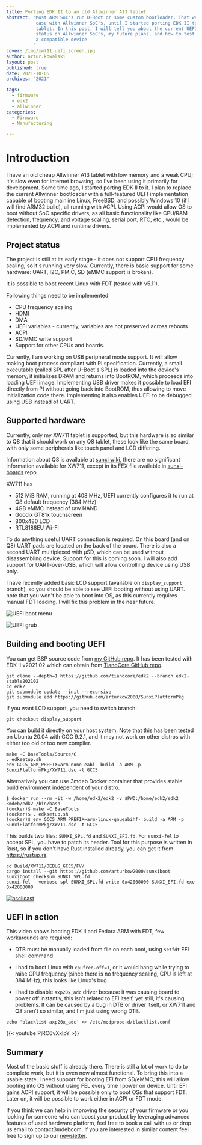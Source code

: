 ```yaml
---
title: Porting EDK II to an old Allwinner A13 tablet
abstract: "Most ARM SoC's run U-Boot or some custom bootloader. That was the
           case with Allwinner SoC's, until I started porting EDK II to my A13
           tablet. In this post, I will tell you about the current UEFI support
           status on Allwinner SoC's, my future plans, and how to test UEFI on
           a compatible device
          "
cover: /img/xw711_uefi_screen.jpg
author: artur.kowalski
layout: post
published: true
date: 2021-10-05
archives: "2021"

tags:
  - firmware
  - edk2
  - allwinner
categories:
  - Firmware
  - Manufacturing

---
```


# Introduction

I have an old cheap Allwinner A13 tablet with low memory and a weak CPU; it's
slow even for internet browsing, so I've been using it primarily for
development. Some time ago, I started porting EDK II to it. I plan to replace
the current Allwinner bootloader with a full-featured UEFI implementation
capable of booting mainline Linux, FreeBSD, and possibly Windows 10 (if I will
find ARM32 build), all running with ACPI. Using ACPI would allow OS to boot
without SoC specific drivers, as all basic functionality like CPU/RAM detection,
frequency, and voltage scaling, serial port, RTC, etc., would be implemented by
ACPI and runtime drivers.

## Project status

The project is still at its early stage - it does not support CPU frequency
scaling, so it's running very slow. Currently, there is basic support for some
hardware: UART, I2C, PMIC, SD (eMMC support is broken).

It is possible to boot recent Linux with FDT (tested with v5.11).

Following things need to be implemented

- CPU frequency scaling
- HDMI
- DMA
- UEFI variables - currently, variables are not preserved across reboots
- ACPI
- SD/MMC write support
- Support for other CPUs and boards.

Currently, I am working on USB peripheral mode support. It will allow making
boot process compliant with PI specification. Currently, a small executable
(called SPL after U-Boot's SPL) is loaded into the device's memory, it
initializes DRAM and returns into BootROM, which proceeds into loading UEFI
image. Implementing USB driver makes it possible to load EFI directly from PI
without going back into BootROM, thus allowing to move initialization code
there. Implementing it also enables UEFI to be debugged using USB instead of
UART.

## Supported hardware

Currently, only my XW711 tablet is supported, but this hardware is so similar
to Q8 that it should work on any Q8 tablet, these look like the same board, with
only some peripherals like touch panel and LCD differing.

Information about Q8 is available at [sunxi wiki](https://linux-sunxi.org/Q8),
there are no significant information available for XW711, except in its FEX file
available in [sunxi-boards](https://github.com/linux-sunxi/sunxi-boards/blob/master/sys_config/a13/szenio_1207c4.fex)
repo.

XW711 has

- 512 MiB RAM, running at 408 MHz, UEFI currently configures it to run at Q8
  default frequency (384 MHz)
- 4GB eMMC instead of raw NAND
- Goodix GT81x touchscreen
- 800x480 LCD
- RTL8188EU Wi-Fi

To do anything useful UART connection is required. On this board (and on Q8)
UART pads are located on the back of the board. There is also a second UART
multiplexed with µSD, which can be used without disassembling device. Support
for this is coming soon. I will also add support for UART-over-USB, which will
allow controlling device using USB only.

I have recently added basic LCD support (available on `display_support` branch),
so you should be able to see UEFI booting without using UART. note that you
won't be able to boot into OS, as this currently requires manual FDT loading.
I will fix this problem in the near future.

![UEFI boot menu](/img/xw711_uefi_screen.jpg)

![UEFI grub](/img/xw711_uefi_grub.jpg)

## Building and booting UEFI

You can get BSP source code from 
[my GitHub repo](https://github.com/arturkow2000/SunxiPlatformPkg). It has been
tested with EDK II v2021.02 which can obtain from
[TianoCore GitHub repo](https://github.com/tianocore/edk2/).

```
git clone --depth=1 https://github.com/tianocore/edk2 --branch edk2-stable202102
cd edk2
git submodule update --init --recursive
git submodule add https://github.com/arturkow2000/SunxiPlatformPkg
```

If you want LCD support, you need to switch branch:

```
git checkout display_support
```

You can build it directly on your host system. Note that this has been tested
on Ubuntu 20.04 with GCC 9.2.1, and it may not work on other distros with either
too old or too new compiler.

```
make -C BaseTools/Source/C
. edksetup.sh
env GCC5_ARM_PREFIX=arm-none-eabi- build -a ARM -p SunxiPlatformPkg/XW711.dsc -t GCC5
```

Alternatively you can use 3mdeb Docker container that provides stable build
environment independent of your distro.

```
$ docker run --rm -it -w /home/edk2/edk2 -v $PWD:/home/edk2/edk2 3mdeb/edk2 /bin/bash
(docker)$ make -C BaseTools
(docker)$ . edksetup.sh
(docker)$ env GCC5_ARM_PREFIX=arm-linux-gnueabihf- build -a ARM -p SunxiPlatformPkg/XW711.dsc -t GCC5
```

This builds two files: `SUNXI_SPL.fd` and `SUNXI_EFI.fd`. For `sunxi-fel` to
accept SPL, you have to patch its header. Tool for this purpose is written in
Rust, so if you don't have Rust installed already, you can get it from
https://rustup.rs.

```
cd Build/XW711/DEBUG_GCC5/FV/
cargo install --git https://github.com/arturkow2000/sunxiboot
sunxiboot checksum SUNXI_SPL.fd
sunxi-fel --verbose spl SUNXI_SPL.fd write 0x42000000 SUNXI_EFI.fd exe 0x42000000
```

[![asciicast](https://asciinema.org/a/pCr0fQKHnBFRhHyWjC9ml3Gcz.svg)](https://asciinema.org/a/pCr0fQKHnBFRhHyWjC9ml3Gcz?speed=1)

## UEFI in action

This video shows booting EDK II and Fedora ARM with FDT, few workarounds are
required:

- DTB must be manually loaded from file on each boot, using `setfdt` EFI shell
  command

- I had to boot Linux with `cpufreq.off=1`, or it would hang while trying to
  raise CPU frequency (since there is no frequency scaling, CPU is left at 384
  MHz), this looks like Linux's bug.

- I had to disable `axp20x_adc` driver because it was causing board to power off
  instantly, this isn't related to EFI itself, yet still, it's causing problems.
  It can be caused by a bug in DTB or driver itself, or XW711 and Q8 aren't so
  similar, and I'm just using wrong DTB.
```shell
echo 'blacklist axp20x_adc' >> /etc/modprobe.d/blacklist.conf
```

{{< youtube PjRC6vXxlpY >}}

## Summary

Most of the basic stuff is already there. There is still a lot of work to do to
complete work, but it is even now almost functional. To bring this into a usable
state, I need support for booting EFI from SD/eMMC; this will allow booting into
OS without using FEL every time I power on device. Until EFI gains ACPI support,
it will be possible only to boot OSs that support FDT. Later on, it will be
possible to work either in ACPI or FDT mode.

If you think we can help in improving the security of your firmware or you
looking for someone who can boost your product by leveraging advanced features
of used hardware platform, feel free to book a call with us or drop us email to
contact<at>3mdeb<dot>com. If you are interested in similar content feel free to
sign up to our [newsletter](https://newsletter.3mdeb.com/subscription/PW6XnCeK6).
